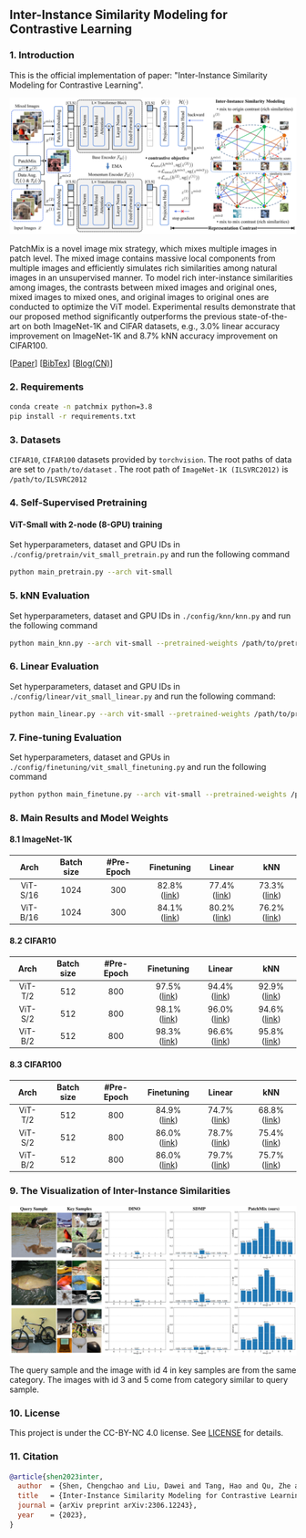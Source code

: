 ## Inter-Instance Similarity Modeling for Contrastive Learning

### 1. Introduction

This is the official implementation of paper: "Inter-Instance Similarity Modeling for Contrastive Learning".

![Framework](./images/framework.png)

PatchMix is a novel image mix strategy, which mixes multiple images in patch level. The mixed image contains massive local components from multiple images and efficiently simulates rich similarities among natural images in an unsupervised manner. To model rich inter-instance similarities among images, the contrasts between mixed images and original ones, mixed images to mixed ones, and original images to original ones are conducted to optimize the ViT model. Experimental results demonstrate that our proposed method significantly outperforms the previous state-of-the-art on both ImageNet-1K and CIFAR datasets, e.g., 3.0% linear accuracy improvement on ImageNet-1K and 8.7% kNN accuracy improvement on CIFAR100.

[[Paper](https://arxiv.org/abs/2306.12243)]    [[BibTex](#Citation)]    [[Blog(CN)](https://zhuanlan.zhihu.com/p/639240952)]

### 2. Requirements

```bash
conda create -n patchmix python=3.8
pip install -r requirements.txt
```



### 3. Datasets

 `CIFAR10`, `CIFAR100` datasets provided by `torchvision`. The root paths of data are set to `/path/to/dataset` . The root path of  `ImageNet-1K (ILSVRC2012)` is `/path/to/ILSVRC2012`



### 4. Self-Supervised Pretraining

#### ViT-Small with 2-node (8-GPU) training

Set hyperparameters, dataset and GPU IDs in `./config/pretrain/vit_small_pretrain.py` and run the following command

```bash
python main_pretrain.py --arch vit-small
```



### 5. kNN Evaluation

Set hyperparameters, dataset and GPU IDs in `./config/knn/knn.py` and run the following command

```bash
python main_knn.py --arch vit-small --pretrained-weights /path/to/pretrained-weights.pth
```



### 6. Linear Evaluation

Set hyperparameters, dataset and GPU IDs in `./config/linear/vit_small_linear.py` and run the following command:

```bash
python main_linear.py --arch vit-small --pretrained-weights /path/to/pretrained-weights.pth
```



### 7.  Fine-tuning Evaluation

Set hyperparameters, dataset and GPUs in `./config/finetuning/vit_small_finetuning.py` and run the following command

```bash
python python main_finetune.py --arch vit-small --pretrained-weights /path/to/pretrained-weights.pth
```



### 8. Main Results and Model Weights

#### 8.1 ImageNet-1K

|     Arch     | Batch size | #Pre-Epoch | Finetuning | Linear | kNN |
|:------------:|:------:|:-----:|:------:|:--------:|:----------------------------------------------------------------------:|
|   ViT-S/16   |  1024  |  300  | 82.8% ([link](https://csueducn-my.sharepoint.com/personal/221258_csu_edu_cn/_layouts/15/onedrive.aspx?ga=1&id=%2Fpersonal%2F221258%5Fcsu%5Fedu%5Fcn%2FDocuments%2FOpenSource%2Fpatchmix%5Fweights%2Ffinetune%2Fimagenet%2D1k%2Fvit%2Dsmall%2D300%2D82%2E8%2Epth&parent=%2Fpersonal%2F221258%5Fcsu%5Fedu%5Fcn%2FDocuments%2FOpenSource%2Fpatchmix%5Fweights%2Ffinetune%2Fimagenet%2D1k)) |  77.4% ([link](https://csueducn-my.sharepoint.com/personal/221258_csu_edu_cn/_layouts/15/onedrive.aspx?ga=1&id=%2Fpersonal%2F221258%5Fcsu%5Fedu%5Fcn%2FDocuments%2FOpenSource%2Fpatchmix%5Fweights%2Flinear%2Fimagenet1k%2Fvit%2Dsmall%2D300%2D77%2E4%2Epth&parent=%2Fpersonal%2F221258%5Fcsu%5Fedu%5Fcn%2FDocuments%2FOpenSource%2Fpatchmix%5Fweights%2Flinear%2Fimagenet1k))  |   73.3% ([link](https://csueducn-my.sharepoint.com/personal/221258_csu_edu_cn/_layouts/15/onedrive.aspx?ga=1&id=%2Fpersonal%2F221258%5Fcsu%5Fedu%5Fcn%2FDocuments%2FOpenSource%2Fpatchmix%5Fweights%2Fpretrain%2Fimagenet1k%2Fvit%2Dsmall%2D300%2D73%2E3%2Epth&parent=%2Fpersonal%2F221258%5Fcsu%5Fedu%5Fcn%2FDocuments%2FOpenSource%2Fpatchmix%5Fweights%2Fpretrain%2Fimagenet1k))   |
|   ViT-B/16   |  1024  |  300  | 84.1% ([link](https://csueducn-my.sharepoint.com/personal/221258_csu_edu_cn/_layouts/15/onedrive.aspx?ga=1&id=%2Fpersonal%2F221258%5Fcsu%5Fedu%5Fcn%2FDocuments%2FOpenSource%2Fpatchmix%5Fweights%2Ffinetune%2Fimagenet%2D1k%2Fvit%2Dbase%2D300%2D84%2E1%2Epth&parent=%2Fpersonal%2F221258%5Fcsu%5Fedu%5Fcn%2FDocuments%2FOpenSource%2Fpatchmix%5Fweights%2Ffinetune%2Fimagenet%2D1k)) |  80.2% ([link](https://csueducn-my.sharepoint.com/personal/221258_csu_edu_cn/_layouts/15/onedrive.aspx?ga=1&id=%2Fpersonal%2F221258%5Fcsu%5Fedu%5Fcn%2FDocuments%2FOpenSource%2Fpatchmix%5Fweights%2Flinear%2Fimagenet1k%2Fvit%2Dbase%2D300%2D80%2E2%2Epth&parent=%2Fpersonal%2F221258%5Fcsu%5Fedu%5Fcn%2FDocuments%2FOpenSource%2Fpatchmix%5Fweights%2Flinear%2Fimagenet1k))  | 76.2% ([link](https://csueducn-my.sharepoint.com/personal/221258_csu_edu_cn/_layouts/15/onedrive.aspx?ga=1&id=%2Fpersonal%2F221258%5Fcsu%5Fedu%5Fcn%2FDocuments%2FOpenSource%2Fpatchmix%5Fweights%2Fpretrain%2Fimagenet1k%2Fvit%2Dbase%2D300%2D76%2E2%2Epth&parent=%2Fpersonal%2F221258%5Fcsu%5Fedu%5Fcn%2FDocuments%2FOpenSource%2Fpatchmix%5Fweights%2Fpretrain%2Fimagenet1k))  |



#### 8.2 CIFAR10

|  Arch   | Batch size | #Pre-Epoch |                          Finetuning                          |                            Linear                            |                             kNN                              |
| :-----: | :--------: | :--------: | :----------------------------------------------------------: | :----------------------------------------------------------: | :----------------------------------------------------------: |
| ViT-T/2 |    512     |    800     | 97.5% ([link](https://csueducn-my.sharepoint.com/personal/221258_csu_edu_cn/_layouts/15/onedrive.aspx?ga=1&id=%2Fpersonal%2F221258%5Fcsu%5Fedu%5Fcn%2FDocuments%2FOpenSource%2Fpatchmix%5Fweights%2Ffinetune%2Fcifar10%2Fvit%2Dtiny%2D800%2D97%2E5%2Epth&parent=%2Fpersonal%2F221258%5Fcsu%5Fedu%5Fcn%2FDocuments%2FOpenSource%2Fpatchmix%5Fweights%2Ffinetune%2Fcifar10)) | 94.4% ([link](https://csueducn-my.sharepoint.com/personal/221258_csu_edu_cn/_layouts/15/onedrive.aspx?ga=1&id=%2Fpersonal%2F221258%5Fcsu%5Fedu%5Fcn%2FDocuments%2FOpenSource%2Fpatchmix%5Fweights%2Flinear%2Fcifar10%2Fvit%2Dtiny%2D800%2D94%2E4%2Epth&parent=%2Fpersonal%2F221258%5Fcsu%5Fedu%5Fcn%2FDocuments%2FOpenSource%2Fpatchmix%5Fweights%2Flinear%2Fcifar10)) | 92.9% ([link](https://csueducn-my.sharepoint.com/personal/221258_csu_edu_cn/_layouts/15/onedrive.aspx?ga=1&id=%2Fpersonal%2F221258%5Fcsu%5Fedu%5Fcn%2FDocuments%2FOpenSource%2Fpatchmix%5Fweights%2Fpretrain%2Fcifar10%2Fvit%2Dtiny%2D800%2D92%2E9%2Epth&parent=%2Fpersonal%2F221258%5Fcsu%5Fedu%5Fcn%2FDocuments%2FOpenSource%2Fpatchmix%5Fweights%2Fpretrain%2Fcifar10)) |
| ViT-S/2 |    512     |    800     | 98.1% ([link](https://csueducn-my.sharepoint.com/personal/221258_csu_edu_cn/_layouts/15/onedrive.aspx?ga=1&id=%2Fpersonal%2F221258%5Fcsu%5Fedu%5Fcn%2FDocuments%2FOpenSource%2Fpatchmix%5Fweights%2Ffinetune%2Fcifar10%2Fvit%2Dsmall%2D800%2D98%2E1%2Epth&parent=%2Fpersonal%2F221258%5Fcsu%5Fedu%5Fcn%2FDocuments%2FOpenSource%2Fpatchmix%5Fweights%2Ffinetune%2Fcifar10)) | 96.0% ([link](https://csueducn-my.sharepoint.com/personal/221258_csu_edu_cn/_layouts/15/onedrive.aspx?ga=1&id=%2Fpersonal%2F221258%5Fcsu%5Fedu%5Fcn%2FDocuments%2FOpenSource%2Fpatchmix%5Fweights%2Flinear%2Fcifar10%2Fvit%2Dsmall%2D800%2D96%2E0%2Epth&parent=%2Fpersonal%2F221258%5Fcsu%5Fedu%5Fcn%2FDocuments%2FOpenSource%2Fpatchmix%5Fweights%2Flinear%2Fcifar10)) | 94.6% ([link](https://csueducn-my.sharepoint.com/personal/221258_csu_edu_cn/_layouts/15/onedrive.aspx?ga=1&id=%2Fpersonal%2F221258%5Fcsu%5Fedu%5Fcn%2FDocuments%2FOpenSource%2Fpatchmix%5Fweights%2Fpretrain%2Fcifar10%2Fvit%2Dsmall%2D800%2D94%2E6%2Epth&parent=%2Fpersonal%2F221258%5Fcsu%5Fedu%5Fcn%2FDocuments%2FOpenSource%2Fpatchmix%5Fweights%2Fpretrain%2Fcifar10)) |
| ViT-B/2 |    512     |    800     | 98.3% ([link](https://csueducn-my.sharepoint.com/personal/221258_csu_edu_cn/_layouts/15/onedrive.aspx?ga=1&id=%2Fpersonal%2F221258%5Fcsu%5Fedu%5Fcn%2FDocuments%2FOpenSource%2Fpatchmix%5Fweights%2Ffinetune%2Fcifar10%2Fvit%2Dbase%2D800%2D98%2E3%2Epth&parent=%2Fpersonal%2F221258%5Fcsu%5Fedu%5Fcn%2FDocuments%2FOpenSource%2Fpatchmix%5Fweights%2Ffinetune%2Fcifar10)) | 96.6% ([link](https://csueducn-my.sharepoint.com/personal/221258_csu_edu_cn/_layouts/15/onedrive.aspx?ga=1&id=%2Fpersonal%2F221258%5Fcsu%5Fedu%5Fcn%2FDocuments%2FOpenSource%2Fpatchmix%5Fweights%2Flinear%2Fcifar10%2Fvit%2Dbase%2D800%2D96%2E6%2Epth&parent=%2Fpersonal%2F221258%5Fcsu%5Fedu%5Fcn%2FDocuments%2FOpenSource%2Fpatchmix%5Fweights%2Flinear%2Fcifar10)) | 95.8% ([link](https://csueducn-my.sharepoint.com/personal/221258_csu_edu_cn/_layouts/15/onedrive.aspx?ga=1&id=%2Fpersonal%2F221258%5Fcsu%5Fedu%5Fcn%2FDocuments%2FOpenSource%2Fpatchmix%5Fweights%2Fpretrain%2Fcifar10%2Fvit%2Dbase%2D800%2D95%2E8%2Epth&parent=%2Fpersonal%2F221258%5Fcsu%5Fedu%5Fcn%2FDocuments%2FOpenSource%2Fpatchmix%5Fweights%2Fpretrain%2Fcifar10)) |



#### 8.3 CIFAR100

|  Arch   | Batch size | #Pre-Epoch |                          Finetuning                          |                            Linear                            |                             kNN                              |
| :-----: | :--------: | :--------: | :----------------------------------------------------------: | :----------------------------------------------------------: | :----------------------------------------------------------: |
| ViT-T/2 |    512     |    800     | 84.9% ([link](https://csueducn-my.sharepoint.com/personal/221258_csu_edu_cn/_layouts/15/onedrive.aspx?ga=1&id=%2Fpersonal%2F221258%5Fcsu%5Fedu%5Fcn%2FDocuments%2FOpenSource%2Fpatchmix%5Fweights%2Ffinetune%2Fcifar100%2Fvit%2Dtiny%2D800%2D84%2E6%2Epth&parent=%2Fpersonal%2F221258%5Fcsu%5Fedu%5Fcn%2FDocuments%2FOpenSource%2Fpatchmix%5Fweights%2Ffinetune%2Fcifar100)) | 74.7% ([link](https://csueducn-my.sharepoint.com/personal/221258_csu_edu_cn/_layouts/15/onedrive.aspx?ga=1&id=%2Fpersonal%2F221258%5Fcsu%5Fedu%5Fcn%2FDocuments%2FOpenSource%2Fpatchmix%5Fweights%2Flinear%2Fcifar100%2Fvit%2Dtiny%2D800%2D74%2E7%2Epth&parent=%2Fpersonal%2F221258%5Fcsu%5Fedu%5Fcn%2FDocuments%2FOpenSource%2Fpatchmix%5Fweights%2Flinear%2Fcifar100)) | 68.8% ([link](https://csueducn-my.sharepoint.com/personal/221258_csu_edu_cn/_layouts/15/onedrive.aspx?ga=1&id=%2Fpersonal%2F221258%5Fcsu%5Fedu%5Fcn%2FDocuments%2FOpenSource%2Fpatchmix%5Fweights%2Fpretrain%2Fcifar100%2Fvit%2Dtiny%2D800%2D68%2E8%2Epth&parent=%2Fpersonal%2F221258%5Fcsu%5Fedu%5Fcn%2FDocuments%2FOpenSource%2Fpatchmix%5Fweights%2Fpretrain%2Fcifar100)) |
| ViT-S/2 |    512     |    800     | 86.0% ([link](https://csueducn-my.sharepoint.com/personal/221258_csu_edu_cn/_layouts/15/onedrive.aspx?ga=1&id=%2Fpersonal%2F221258%5Fcsu%5Fedu%5Fcn%2FDocuments%2FOpenSource%2Fpatchmix%5Fweights%2Ffinetune%2Fcifar100%2Fvit%2Dsmall%2D800%2D86%2E0%2Epth&parent=%2Fpersonal%2F221258%5Fcsu%5Fedu%5Fcn%2FDocuments%2FOpenSource%2Fpatchmix%5Fweights%2Ffinetune%2Fcifar100)) | 78.7% ([link](https://csueducn-my.sharepoint.com/personal/221258_csu_edu_cn/_layouts/15/onedrive.aspx?ga=1&id=%2Fpersonal%2F221258%5Fcsu%5Fedu%5Fcn%2FDocuments%2FOpenSource%2Fpatchmix%5Fweights%2Flinear%2Fcifar100%2Fvit%2Dsmall%2D800%2D78%2E7%2Epth&parent=%2Fpersonal%2F221258%5Fcsu%5Fedu%5Fcn%2FDocuments%2FOpenSource%2Fpatchmix%5Fweights%2Flinear%2Fcifar100)) | 75.4% ([link](https://csueducn-my.sharepoint.com/personal/221258_csu_edu_cn/_layouts/15/onedrive.aspx?ga=1&id=%2Fpersonal%2F221258%5Fcsu%5Fedu%5Fcn%2FDocuments%2FOpenSource%2Fpatchmix%5Fweights%2Fpretrain%2Fcifar100%2Fvit%2Dsmall%2D800%2D75%2E4%2Epth&parent=%2Fpersonal%2F221258%5Fcsu%5Fedu%5Fcn%2FDocuments%2FOpenSource%2Fpatchmix%5Fweights%2Fpretrain%2Fcifar100)) |
| ViT-B/2 |    512     |    800     | 86.0% ([link](https://csueducn-my.sharepoint.com/personal/221258_csu_edu_cn/_layouts/15/onedrive.aspx?ga=1&id=%2Fpersonal%2F221258%5Fcsu%5Fedu%5Fcn%2FDocuments%2FOpenSource%2Fpatchmix%5Fweights%2Ffinetune%2Fcifar100%2Fvit%2Dbase%2D800%2D86%2E0%2Epth&parent=%2Fpersonal%2F221258%5Fcsu%5Fedu%5Fcn%2FDocuments%2FOpenSource%2Fpatchmix%5Fweights%2Ffinetune%2Fcifar100)) | 79.7% ([link](https://csueducn-my.sharepoint.com/personal/221258_csu_edu_cn/_layouts/15/onedrive.aspx?ga=1&id=%2Fpersonal%2F221258%5Fcsu%5Fedu%5Fcn%2FDocuments%2FOpenSource%2Fpatchmix%5Fweights%2Flinear%2Fcifar100%2Fvit%2Dbase%2D800%2D79%2E7%2Epth&parent=%2Fpersonal%2F221258%5Fcsu%5Fedu%5Fcn%2FDocuments%2FOpenSource%2Fpatchmix%5Fweights%2Flinear%2Fcifar100)) | 75.7% ([link](https://csueducn-my.sharepoint.com/personal/221258_csu_edu_cn/_layouts/15/onedrive.aspx?ga=1&id=%2Fpersonal%2F221258%5Fcsu%5Fedu%5Fcn%2FDocuments%2FOpenSource%2Fpatchmix%5Fweights%2Fpretrain%2Fcifar100%2Fvit%2Dbase%2D800%2D75%2E7%2Epth&parent=%2Fpersonal%2F221258%5Fcsu%5Fedu%5Fcn%2FDocuments%2FOpenSource%2Fpatchmix%5Fweights%2Fpretrain%2Fcifar100)) |



### 9. The Visualization of Inter-Instance Similarities

![visualization](./images/visualization.png)

The query sample and the image with id 4 in key samples are from the same category. The images with id 3 and 5 come from category similar to query sample.

### 10. License

This project is under the CC-BY-NC 4.0 license. See [LICENSE](LICENSE) for details.

### 11. Citation

```bibtex
@article{shen2023inter,
  author  = {Shen, Chengchao and Liu, Dawei and Tang, Hao and Qu, Zhe and Wang, Jianxin},
  title   = {Inter-Instance Similarity Modeling for Contrastive Learning},
  journal = {arXiv preprint arXiv:2306.12243},
  year    = {2023},
}
```


